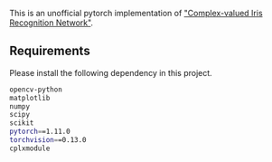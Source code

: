 This is an unofficial pytorch implementation of ["Complex-valued Iris Recognition Network"](https://arxiv.org/abs/2011.11198).

## Requirements
Please install the following dependency in this project.
```bash
opencv-python
matplotlib
numpy
scipy
scikit
pytorch==1.11.0
torchvision==0.13.0
cplxmodule
```